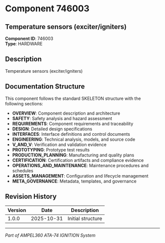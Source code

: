 # Component 746003

## Temperature sensors (exciter/igniters)

**Component ID**: 746003  
**Type**: HARDWARE  


## Description

Temperature sensors (exciter/igniters)

## Documentation Structure

This component follows the standard SKELETON structure with the following sections:

- **OVERVIEW**: Component description and architecture
- **SAFETY**: Safety analysis and hazard assessment
- **REQUIREMENTS**: Component requirements and traceability
- **DESIGN**: Detailed design specifications
- **INTERFACES**: Interface definitions and control documents
- **ENGINEERING**: Technical analysis, models, and source code
- **V_AND_V**: Verification and validation evidence
- **PROTOTYPING**: Prototype test results
- **PRODUCTION_PLANNING**: Manufacturing and quality plans
- **CERTIFICATION**: Certification artifacts and compliance evidence
- **OPERATIONS_AND_MAINTENANCE**: Maintenance procedures and schedules
- **ASSETS_MANAGEMENT**: Configuration and lifecycle management
- **META_GOVERNANCE**: Metadata, templates, and governance

## Revision History

| Version | Date | Description |
|---------|------|-------------|
| 1.0.0 | 2025-10-31 | Initial structure |

---

*Part of AMPEL360 ATA-74 IGNITION System*
